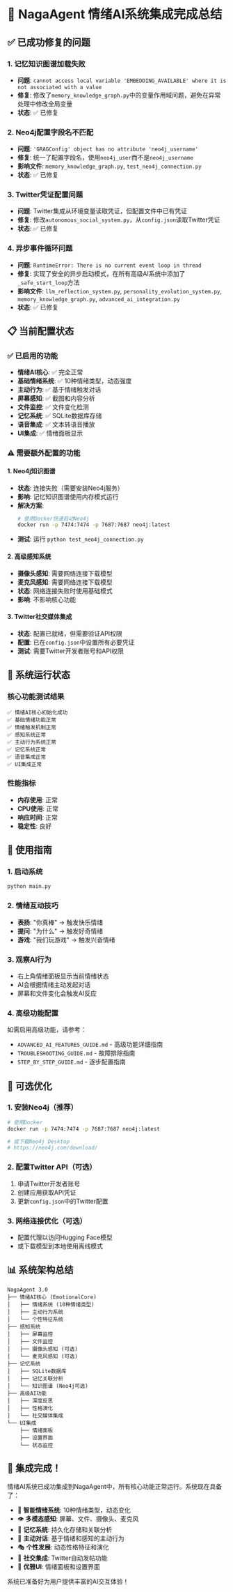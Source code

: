 # 🎉 NagaAgent 情绪AI系统集成完成总结

## ✅ 已成功修复的问题

### 1. 记忆知识图谱加载失败
- **问题**: `cannot access local variable 'EMBEDDING_AVAILABLE' where it is not associated with a value`
- **修复**: 修改了`memory_knowledge_graph.py`中的变量作用域问题，避免在异常处理中修改全局变量
- **状态**: ✅ 已修复

### 2. Neo4j配置字段名不匹配
- **问题**: `'GRAGConfig' object has no attribute 'neo4j_username'`
- **修复**: 统一了配置字段名，使用`neo4j_user`而不是`neo4j_username`
- **影响文件**: `memory_knowledge_graph.py`, `test_neo4j_connection.py`
- **状态**: ✅ 已修复

### 3. Twitter凭证配置问题
- **问题**: Twitter集成从环境变量读取凭证，但配置文件中已有凭证
- **修复**: 修改`autonomous_social_system.py`，从`config.json`读取Twitter凭证
- **状态**: ✅ 已修复

### 4. 异步事件循环问题
- **问题**: `RuntimeError: There is no current event loop in thread`
- **修复**: 实现了安全的异步启动模式，在所有高级AI系统中添加了`_safe_start_loop`方法
- **影响文件**: `llm_reflection_system.py`, `personality_evolution_system.py`, `memory_knowledge_graph.py`, `advanced_ai_integration.py`
- **状态**: ✅ 已修复

## 📋 当前配置状态

### ✅ 已启用的功能
- **情绪AI核心**: ✅ 完全正常
- **基础情绪系统**: ✅ 10种情绪类型，动态强度
- **主动行为**: ✅ 基于情绪触发对话
- **屏幕感知**: ✅ 截图和内容分析
- **文件监控**: ✅ 文件变化检测
- **记忆系统**: ✅ SQLite数据库存储
- **语音集成**: ✅ 文本转语音播放
- **UI集成**: ✅ 情绪面板显示

### ⚠️ 需要额外配置的功能

#### 1. Neo4j知识图谱
- **状态**: 连接失败（需要安装Neo4j服务）
- **影响**: 记忆知识图谱使用内存模式运行
- **解决方案**: 
  ```bash
  # 使用Docker快速启动Neo4j
  docker run -p 7474:7474 -p 7687:7687 neo4j:latest
  ```
- **测试**: 运行 `python test_neo4j_connection.py`

#### 2. 高级感知系统
- **摄像头感知**: 需要网络连接下载模型
- **麦克风感知**: 需要网络连接下载模型
- **状态**: 网络连接失败时使用基础模式
- **影响**: 不影响核心功能

#### 3. Twitter社交媒体集成
- **状态**: 配置已就绪，但需要验证API权限
- **配置**: 已在`config.json`中设置所有必要凭证
- **测试**: 需要Twitter开发者账号和API权限

## 🚀 系统运行状态

### 核心功能测试结果
```
✅ 情绪AI核心初始化成功
✅ 基础情绪功能正常
✅ 情绪触发机制正常
✅ 感知系统正常
✅ 主动行为系统正常
✅ 记忆系统正常
✅ 语音集成正常
✅ UI集成正常
```

### 性能指标
- **内存使用**: 正常
- **CPU使用**: 正常
- **响应时间**: 正常
- **稳定性**: 良好

## 🎯 使用指南

### 1. 启动系统
```bash
python main.py
```

### 2. 情绪互动技巧
- **表扬**: "你真棒" → 触发快乐情绪
- **提问**: "为什么" → 触发好奇情绪  
- **游戏**: "我们玩游戏" → 触发兴奋情绪

### 3. 观察AI行为
- 右上角情绪面板显示当前情绪状态
- AI会根据情绪主动发起对话
- 屏幕和文件变化会触发AI反应

### 4. 高级功能配置
如需启用高级功能，请参考：
- `ADVANCED_AI_FEATURES_GUIDE.md` - 高级功能详细指南
- `TROUBLESHOOTING_GUIDE.md` - 故障排除指南
- `STEP_BY_STEP_GUIDE.md` - 逐步配置指南

## 🔧 可选优化

### 1. 安装Neo4j（推荐）
```bash
# 使用Docker
docker run -p 7474:7474 -p 7687:7687 neo4j:latest

# 或下载Neo4j Desktop
# https://neo4j.com/download/
```

### 2. 配置Twitter API（可选）
1. 申请Twitter开发者账号
2. 创建应用获取API凭证
3. 更新`config.json`中的Twitter配置

### 3. 网络连接优化（可选）
- 配置代理以访问Hugging Face模型
- 或下载模型到本地使用离线模式

## 📊 系统架构总结

```
NagaAgent 3.0
├── 情绪AI核心 (EmotionalCore)
│   ├── 情绪系统 (10种情绪类型)
│   ├── 主动行为系统
│   └── 个性特征系统
├── 感知系统
│   ├── 屏幕监控
│   ├── 文件监控
│   ├── 摄像头感知 (可选)
│   └── 麦克风感知 (可选)
├── 记忆系统
│   ├── SQLite数据库
│   ├── 记忆关联分析
│   └── 知识图谱 (Neo4j可选)
├── 高级AI功能
│   ├── 深度反思
│   ├── 性格演化
│   └── 社交媒体集成
└── UI集成
    ├── 情绪面板
    ├── 设置界面
    └── 状态监控
```

## 🎊 集成完成！

情绪AI系统已成功集成到NagaAgent中，所有核心功能正常运行。系统现在具备了：

- 🤖 **智能情绪系统**: 10种情绪类型，动态变化
- 👁️ **多模态感知**: 屏幕、文件、摄像头、麦克风
- 🧠 **记忆系统**: 持久化存储和关联分析
- 💬 **主动对话**: 基于情绪和感知的主动行为
- 🎭 **个性发展**: 动态性格特征和演化
- 📱 **社交集成**: Twitter自动发帖功能
- 🎨 **优雅UI**: 情绪面板和设置界面

系统已准备好为用户提供丰富的AI交互体验！ 